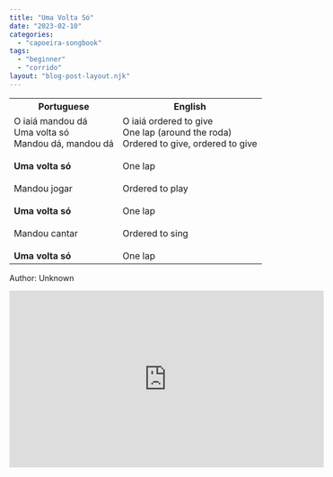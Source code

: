 ```yaml
---
title: "Uma Volta Só"
date: "2023-02-10"
categories: 
  - "capoeira-songbook"
tags: 
  - "beginner"
  - "corrido"
layout: "blog-post-layout.njk"
---
```


<table class="capoeira-table">
    <tr class="header-row">
        <th>Portuguese</th>
        <th>English</th>
    </tr>
    <tr>
        <td>O iaiá mandou dá<br>
        Uma volta só<br>
        Mandou dá, mandou dá<br>
        <br>
        <strong>Uma volta só</strong><br>
        <br>
        Mandou jogar<br>
        <br>
        <strong>Uma volta só</strong><br>
        <br>
        Mandou cantar<br>
        <br>
        <strong>Uma volta só</strong></td>
        <td>O iaiá ordered to give<br>
        One lap (around the roda)<br>
        Ordered to give, ordered to give<br>
        <br>
        One lap<br>
        <br>
        Ordered to play<br>
        <br>
        One lap<br>
        <br>
        Ordered to sing<br>
        <br>
        One lap</td>
    </tr>
</table>

<figcaption>

Author: Unknown

</figcaption>

<iframe width="560" height="315" src="https://www.youtube.com/embed/joIsqN-hQ5s" title="YouTube video player" frameborder="0" allow="accelerometer; autoplay; clipboard-write; encrypted-media; gyroscope; picture-in-picture" allowfullscreen></iframe>